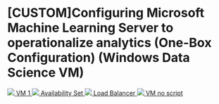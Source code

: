 # [CUSTOM]Configuring Microsoft Machine Learning Server to operationalize analytics (One-Box Configuration) (Windows Data Science VM)

<a href="https://portal.azure.com/#create/Microsoft.Template/uri/https%3A%2F%2Fraw.githubusercontent.com%2Fthdotnet%2Fone-box-windows-dsvm%2Fmaster%2Fazuredeploy.json" target="_blank">
    <img src="http://azuredeploy.net/deploybutton.png" /> 
    <span>VM 1</span>
</a>

<a href="https://portal.azure.com/#create/Microsoft.Template/uri/https%3A%2F%2Fraw.githubusercontent.com%2Fthdotnet%2Fone-box-windows-dsvm%2Fmaster%2Favailabilityset.json" target="_blank">
    <img src="http://azuredeploy.net/deploybutton.png" /> 
    <span>Availability Set</span>
</a>

<a href="https://portal.azure.com/#create/Microsoft.Template/uri/https%3A%2F%2Fraw.githubusercontent.com%2Fthdotnet%2Fone-box-windows-dsvm%2Fmaster%2Floadbalancer.json" target="_blank">
    <img src="http://azuredeploy.net/deploybutton.png" /> 
    <span>Load Balancer</span>
</a>

<a href="https://portal.azure.com/#create/Microsoft.Template/uri/https%3A%2F%2Fraw.githubusercontent.com%2Fthdotnet%2Fone-box-windows-dsvm%2Fmaster%2Fazuredeploynops.json" target="_blank">
    <img src="http://azuredeploy.net/deploybutton.png" /> 
    <span>VM no script</span>
</a>

